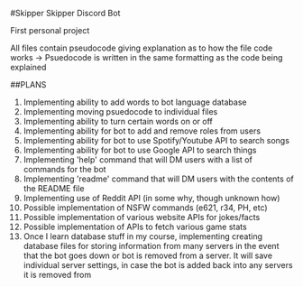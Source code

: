 #Skipper
Skipper Discord Bot

First personal project

All files contain pseudocode giving explanation as to how the file code works
	-> Psuedocode is written in the same formatting as the code being explained

##PLANS
1. Implementing ability to add words to bot language database
2. Implementing moving psuedocode to individual files
3. Implementing ability to turn certain words on or off
4. Implementing ability for bot to add and remove roles from users
5. Implementing ability for bot to use Spotify/Youtube API to search songs
6. Implementing ability for bot to use Google API to search things
7. Implementing 'help' command that will DM users with a list of commands for the bot
8. Implementing 'readme' command that will DM users with the contents of the README file
9. Implementing use of Reddit API (in some why, though unknown how)
10. Possible implementation of NSFW commands (e621, r34, PH, etc)
11. Possible implementation of various website APIs for jokes/facts
12. Possible implementation of APIs to fetch various game stats
13. Once I learn database stuff in my course, implementing creating database files for storing information from many servers in the event that the bot goes down or bot is removed from a server. It will save individual server settings, in case the bot is added back into any servers it is removed from
